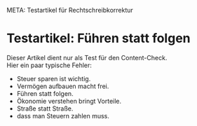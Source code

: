 META: Testartikel für Rechtschreibkorrektur

# Testartikel: Führen statt folgen

Dieser Artikel dient nur als Test für den Content-Check.  
Hier ein paar typische Fehler:  

- Steuer sparen ist wichtig.  
- Vermögen aufbauen macht frei.  
- Führen statt folgen.  
- Ökonomie verstehen bringt Vorteile.  
- Straße statt Straße.  
- dass man Steuern zahlen muss.  

